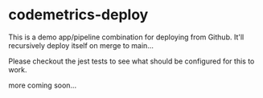 # codemetrics-deploy

This is a demo app/pipeline combination for deploying from Github.  It'll recursively deploy itself on merge to main...

Please checkout the jest tests to see what should be configured for this to work.

more coming soon...